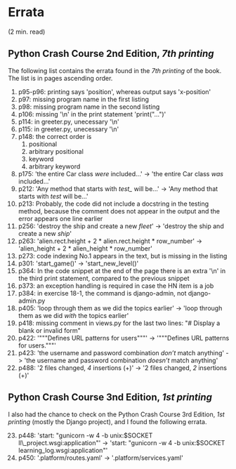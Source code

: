 # Errata
(2 min. read)

## Python Crash Course 2nd Edition, *7th printing*
The following list contains the errata found in the *7th printing* of the book. The list is in pages ascending order.

1. p95-p96: printing says 'position', whereas output says 'x-position'
2. p97: missing program name in the first listing
3. p98: missing program name in the second listing
4. p106: missing '\n' in the print statement 'print("...")'
5. p114: in greeter.py, unecessary '\n'
6. p115: in greeter.py, unecessary '\n'
7. p148: the correct order is 
    1. positional
    2. arbitrary positional
    3. keyword
    4. arbitrary keyword
8. p175: 'the entire Car class *were* included...' -> 'the entire Car class *was* included...'
9. p212: 'Any method that starts with *test_* will be...' -> 'Any method that starts with *test* will be...'
10. p213: Probably, the code did not include a docstring in the testing method, because the comment does not appear in the output and the error appears one line earlier
11. p256: 'destroy the ship and create a new *fleet*' -> 'destroy the ship and create a new *ship*'
12. p263: 'alien.rect.height + 2 \* alien.rect.height \* row\_number' -> 'alien\_height + 2 \* alien\_height \* row\_number'
13. p273: code indexing No.1 appears in the text, but is missing in the listing
14. p301: 'start\_game()' -> 'start\_new\_level()'
15. p364: In the code snippet at the end of the page there is an extra '\n' in the third print statement, compared to the previous snippet
16. p373: an exception handling is required in case the HN item is a job
17. p384: in exercise 18-1, the command is django-admin, not django-admin.py
18. p405: 'loop through them as we did the topics earlier' -> 'loop through them as we did *with* the topics earlier'
19. p418: missing comment in views.py for the last two lines: "# Display a blank or invalid form"
20. p422: '"""Defines URL patterns for users"""' -> '"""Defines URL patterns for users."""'
21. p423: 'the username and password combination *don’t* match anything' -> 'the username and password combination *doesn’t* match anything'
22. p488: '2 files changed, *4* insertions (+)' -> '2 files changed, *2* insertions (+)'


## Python Crash Course 3nd Edition, *1st printing*
I also had the chance to check on the Python Crash Course 3rd Edition, *1st printing* (mostly the Django project), and I found the following errata.

23. p448: 'start: "gunicorn -w 4 -b unix:$SOCKET ll\_project.wsgi:application"' -> 'start: "gunicorn -w 4 -b unix:$SOCKET learning\_log.wsgi:application"'
24. p450: '.platform/routes.yaml' -> '.platform/services.yaml'